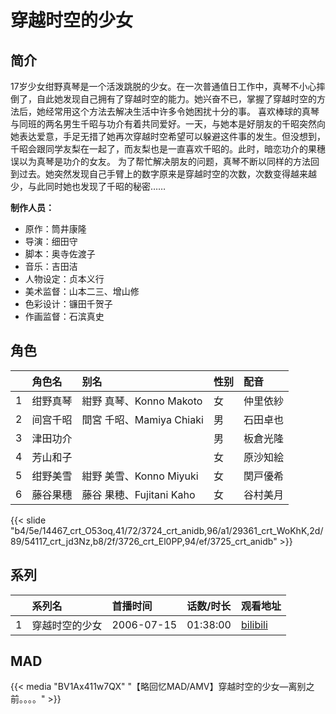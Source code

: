 # 穿越时空的少女


## 简介

17岁少女绀野真琴是一个活泼跳脱的少女。在一次普通值日工作中，真琴不小心摔倒了，自此她发现自己拥有了穿越时空的能力。她兴奋不已，掌握了穿越时空的方法后，她经常用这个方法去解决生活中许多令她困扰十分的事。
喜欢棒球的真琴与同班的两名男生千昭与功介有着共同爱好。一天，与她本是好朋友的千昭突然向她表达爱意，手足无措了她再次穿越时空希望可以躲避这件事的发生。但没想到，千昭会跟同学友梨在一起了，而友梨也是一直喜欢千昭的。此时，暗恋功介的果穗误以为真琴是功介的女友。
为了帮忙解决朋友的问题，真琴不断以同样的方法回到过去。她突然发现自己手臂上的数字原来是穿越时空的次数，次数变得越来越少，与此同时她也发现了千昭的秘密……

**制作人员：**
- 原作：筒井康隆
- 导演：细田守
- 脚本：奥寺佐渡子
- 音乐：吉田洁
- 人物设定：贞本义行
- 美术监督：山本二三、增山修
- 色彩设计：镰田千贺子
- 作画监督：石滨真史

## 角色

|     |   角色名   |   别名  | 性别 |  配音  |
|:--- |:------  |:----      |:---  |:--   |
| 1 | 绀野真琴 | 紺野 真琴、Konno Makoto | 女 | 仲里依紗 |
| 2 | 间宫千昭 | 間宮 千昭、Mamiya Chiaki | 男 | 石田卓也 |
| 3 | 津田功介 |  | 男 | 板倉光隆 |
| 4 | 芳山和子 |  | 女 | 原沙知絵 |
| 5 | 绀野美雪 | 紺野 美雪、Konno Miyuki | 女 | 関戸優希 |
| 6 | 藤谷果穗 | 藤谷 果穂、Fujitani Kaho | 女 | 谷村美月 |

{{< slide "b4/5e/14467_crt_O53oq,41/72/3724_crt_anidb,96/a1/29361_crt_WoKhK,2d/89/54117_crt_jd3Nz,b8/2f/3726_crt_El0PP,94/ef/3725_crt_anidb" >}}

## 系列

|     |   系列名   |   首播时间  | 话数/时长  | 观看地址 |
|:---  |:------    |:----      |:---       |:---  |
| 1 | 穿越时空的少女 | 2006-07-15 | 01:38:00 | [bilibili](https://www.bilibili.com/bangumi/play/ep65786)  |


## MAD

{{< media  "BV1Ax411w7QX"
"【略回忆MAD/AMV】穿越时空的少女—离别之前。。。。"  >}}
